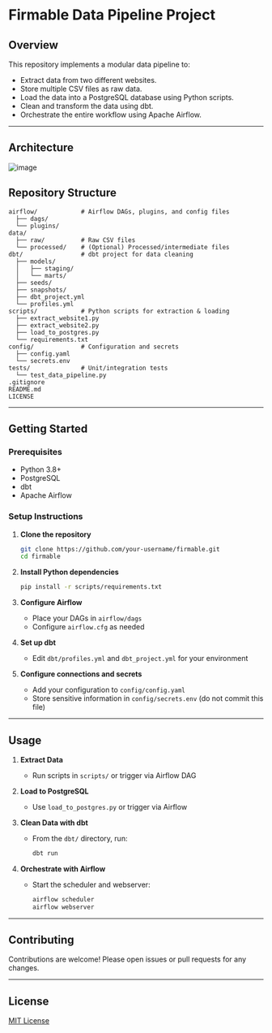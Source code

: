 # Firmable Data Pipeline Project

## Overview

This repository implements a modular data pipeline to:
- Extract data from two different websites.
- Store multiple CSV files as raw data.
- Load the data into a PostgreSQL database using Python scripts.
- Clean and transform the data using dbt.
- Orchestrate the entire workflow using Apache Airflow.

---

## Architecture

![image](https://github.com/user-attachments/assets/210d147f-d1ae-45ad-ab4a-e6dba23c5c65)


## Repository Structure

```
airflow/            # Airflow DAGs, plugins, and config files
  ├── dags/
  └── plugins/
data/
  ├── raw/          # Raw CSV files
  └── processed/    # (Optional) Processed/intermediate files
dbt/                # dbt project for data cleaning
  ├── models/
  │   ├── staging/
  │   └── marts/
  ├── seeds/
  ├── snapshots/
  ├── dbt_project.yml
  └── profiles.yml
scripts/            # Python scripts for extraction & loading
  ├── extract_website1.py
  ├── extract_website2.py
  ├── load_to_postgres.py
  └── requirements.txt
config/             # Configuration and secrets
  ├── config.yaml
  └── secrets.env
tests/              # Unit/integration tests
  └── test_data_pipeline.py
.gitignore
README.md
LICENSE
```

---

## Getting Started

### Prerequisites

- Python 3.8+
- PostgreSQL
- dbt
- Apache Airflow

### Setup Instructions

1. **Clone the repository**
    ```bash
    git clone https://github.com/your-username/firmable.git
    cd firmable
    ```

2. **Install Python dependencies**
    ```bash
    pip install -r scripts/requirements.txt
    ```

3. **Configure Airflow**
    - Place your DAGs in `airflow/dags`
    - Configure `airflow.cfg` as needed

4. **Set up dbt**
    - Edit `dbt/profiles.yml` and `dbt_project.yml` for your environment

5. **Configure connections and secrets**
    - Add your configuration to `config/config.yaml`
    - Store sensitive information in `config/secrets.env` (do not commit this file)

---

## Usage

1. **Extract Data**
    - Run scripts in `scripts/` or trigger via Airflow DAG

2. **Load to PostgreSQL**
    - Use `load_to_postgres.py` or trigger via Airflow

3. **Clean Data with dbt**
    - From the `dbt/` directory, run:
      ```bash
      dbt run
      ```

4. **Orchestrate with Airflow**
    - Start the scheduler and webserver:
      ```bash
      airflow scheduler
      airflow webserver
      ```

---

## Contributing

Contributions are welcome! Please open issues or pull requests for any changes.

---

## License

[MIT License](LICENSE)
